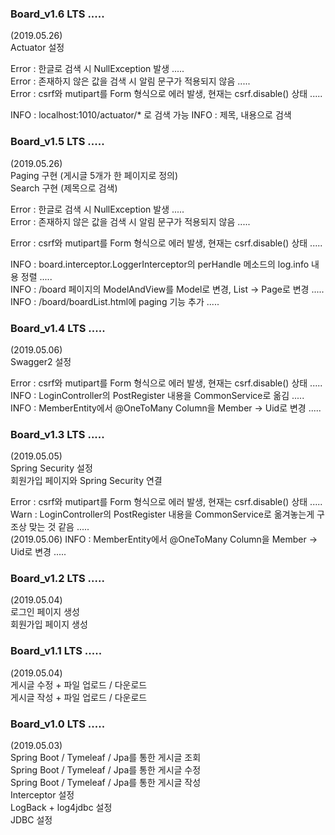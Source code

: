 ### Board_v1.6 LTS .....   
(2019.05.26)  
Actuator 설정  

Error : 한글로 검색 시 NullException 발생 .....    
Error : 존재하지 않은 값을 검색 시 알림 문구가 적용되지 않음 .....  
Error : csrf와 mutipart를 Form 형식으로  에러 발생, 현재는 csrf.disable() 상태 .....    
    
INFO  : localhost:1010/actuator/* 로 검색 가능
INFO  : 제목, 내용으로 검색 
    
### Board_v1.5 LTS .....   
(2019.05.26)  
Paging 구현 (게시글 5개가 한 페이지로 정의)  
Search 구현 (제목으로 검색)  

Error : 한글로 검색 시 NullException 발생 .....    
Error : 존재하지 않은 값을 검색 시 알림 문구가 적용되지 않음 .....  

Error : csrf와 mutipart를 Form 형식으로  에러 발생, 현재는 csrf.disable() 상태 .....    

INFO  : board.interceptor.LoggerInterceptor의 perHandle 메소드의 log.info 내용 정렬 .....     
INFO  : /board 페이지의 ModelAndView를 Model로 변경, List<BoardEntity> -> Page<BoardEntity>로 변경 .....    
INFO  : /board/boardList.html에 paging 기능 추가 .....  
  
  
### Board_v1.4 LTS .....   
(2019.05.06)  
Swagger2 설정   

Error : csrf와 mutipart를 Form 형식으로  에러 발생, 현재는 csrf.disable() 상태 .....    
INFO  : LoginController의 PostRegister 내용을 CommonService로 옮김 .....     
INFO  : MemberEntity에서 @OneToMany Column을 Member -> Uid로 변경 ..... 


### Board_v1.3 LTS .....  
(2019.05.05)  
Spring Security 설정  
회원가입 페이지와 Spring Security 연결  

Error : csrf와 mutipart를 Form 형식으로  에러 발생, 현재는 csrf.disable() 상태 .....  
Warn  : LoginController의 PostRegister 내용을 CommonService로 옮겨놓는게 구조상 맞는 것 같음 .....  
(2019.05.06) INFO  : MemberEntity에서 @OneToMany Column을 Member -> Uid로 변경 ..... 


### Board_v1.2 LTS ..... 
(2019.05.04)  
로그인 페이지 생성  
회원가입 페이지 생성  


### Board_v1.1 LTS ..... 
(2019.05.04)  
게시글 수정 + 파일 업로드 / 다운로드    
게시글 작성 + 파일 업로드 / 다운로드     


### Board_v1.0 LTS ..... 
(2019.05.03)  
Spring Boot / Tymeleaf / Jpa를 통한 게시글 조회    
Spring Boot / Tymeleaf / Jpa를 통한 게시글 수정   
Spring Boot / Tymeleaf / Jpa를 통한 게시글 작성     
Interceptor 설정    
LogBack + log4jdbc 설정    
JDBC 설정    
